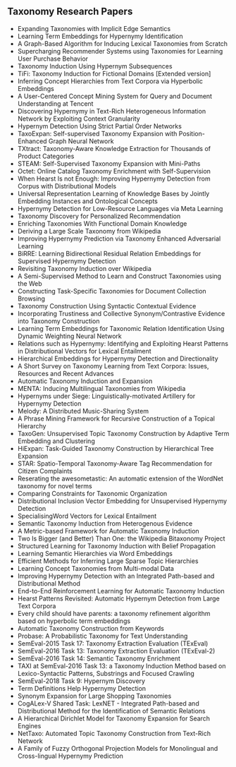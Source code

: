 <h2>Taxonomy Research Papers</h2>


<ul>

                             

 <li><a target="_blank" href="https://github.com/manjunath5496/Taxonomy-Research-Papers/blob/master/tax(1).pdf" style="text-decoration:none;">Expanding Taxonomies with Implicit Edge Semantics</a></li>

 <li><a target="_blank" href="https://github.com/manjunath5496/Taxonomy-Research-Papers/blob/master/tax(2).pdf" style="text-decoration:none;">Learning Term Embeddings for Hypernymy Identification</a></li>

<li><a target="_blank" href="https://github.com/manjunath5496/Taxonomy-Research-Papers/blob/master/tax(3).pdf" style="text-decoration:none;">A Graph-Based Algorithm for Inducing
Lexical Taxonomies from Scratch</a></li>
 <li><a target="_blank" href="https://github.com/manjunath5496/Taxonomy-Research-Papers/blob/master/tax(4).pdf" style="text-decoration:none;">Supercharging Recommender Systems using Taxonomies for Learning User Purchase Behavior</a></li>                              
<li><a target="_blank" href="https://github.com/manjunath5496/Taxonomy-Research-Papers/blob/master/tax(5).pdf" style="text-decoration:none;">Taxonomy Induction Using Hypernym Subsequences</a></li>
<li><a target="_blank" href="https://github.com/manjunath5496/Taxonomy-Research-Papers/blob/master/tax(6).pdf" style="text-decoration:none;">TiFi: Taxonomy Induction for Fictional Domains [Extended version]</a></li>
 <li><a target="_blank" href="https://github.com/manjunath5496/Taxonomy-Research-Papers/blob/master/tax(7).pdf" style="text-decoration:none;">Inferring Concept Hierarchies
from Text Corpora via Hyperbolic Embeddings</a></li>

 <li><a target="_blank" href="https://github.com/manjunath5496/Taxonomy-Research-Papers/blob/master/tax(8).pdf" style="text-decoration:none;"> A User-Centered Concept Mining System for Query and Document Understanding at Tencent </a></li>
   <li><a target="_blank" href="https://github.com/manjunath5496/Taxonomy-Research-Papers/blob/master/tax(9).pdf" style="text-decoration:none;">Discovering Hypernymy in Text-Rich Heterogeneous Information Network by Exploiting Context Granularity</a></li>
  
   
 <li><a target="_blank" href="https://github.com/manjunath5496/Taxonomy-Research-Papers/blob/master/tax(10).pdf" style="text-decoration:none;">Hypernym Detection Using Strict Partial Order Networks</a></li>                              
<li><a target="_blank" href="https://github.com/manjunath5496/Taxonomy-Research-Papers/blob/master/tax(11).pdf" style="text-decoration:none;">TaxoExpan: Self-supervised Taxonomy Expansion with Position-Enhanced Graph Neural Network</a></li>
<li><a target="_blank" href="https://github.com/manjunath5496/Taxonomy-Research-Papers/blob/master/tax(12).pdf" style="text-decoration:none;">TXtract: Taxonomy-Aware Knowledge Extraction for Thousands of Product Categories</a></li>
<li><a target="_blank" href="https://github.com/manjunath5496/Taxonomy-Research-Papers/blob/master/tax(13).pdf" style="text-decoration:none;">STEAM: Self-Supervised Taxonomy Expansion with Mini-Paths</a></li>

<li><a target="_blank" href="https://github.com/manjunath5496/Taxonomy-Research-Papers/blob/master/tax(14).pdf" style="text-decoration:none;">Octet: Online Catalog Taxonomy Enrichment with Self-Supervision</a></li>
                              
<li><a target="_blank" href="https://github.com/manjunath5496/Taxonomy-Research-Papers/blob/master/tax(15).pdf" style="text-decoration:none;">When Hearst Is not Enough: Improving Hypernymy Detection from Corpus with Distributional Models</a></li>

<li><a target="_blank" href="https://github.com/manjunath5496/Taxonomy-Research-Papers/blob/master/tax(16).pdf" style="text-decoration:none;">Universal Representation Learning of Knowledge Bases by Jointly Embedding Instances and Ontological Concepts</a></li>

  <li><a target="_blank" href="https://github.com/manjunath5496/Taxonomy-Research-Papers/blob/master/tax(17).pdf" style="text-decoration:none;">Hypernymy Detection for Low-Resource Languages via Meta Learning</a></li>   
  
<li><a target="_blank" href="https://github.com/manjunath5496/Taxonomy-Research-Papers/blob/master/tax(18).pdf" style="text-decoration:none;">Taxonomy Discovery for Personalized Recommendation</a></li> 

  
<li><a target="_blank" href="https://github.com/manjunath5496/Taxonomy-Research-Papers/blob/master/tax(19).pdf" style="text-decoration:none;">Enriching Taxonomies With Functional Domain Knowledge</a></li> 

<li><a target="_blank" href="https://github.com/manjunath5496/Taxonomy-Research-Papers/blob/master/tax(20).pdf" style="text-decoration:none;">Deriving a Large Scale Taxonomy from Wikipedia</a></li>

<li><a target="_blank" href="https://github.com/manjunath5496/Taxonomy-Research-Papers/blob/master/tax(21).pdf" style="text-decoration:none;">Improving Hypernymy Prediction via Taxonomy Enhanced Adversarial Learning</a></li>
<li><a target="_blank" href="https://github.com/manjunath5496/Taxonomy-Research-Papers/blob/master/tax(22).pdf" style="text-decoration:none;">BiRRE: Learning Bidirectional Residual Relation Embeddings for Supervised Hypernymy Detection</a></li> 
 <li><a target="_blank" href="https://github.com/manjunath5496/Taxonomy-Research-Papers/blob/master/tax(23).pdf" style="text-decoration:none;">Revisiting Taxonomy Induction over Wikipedia</a></li> 
 

   <li><a target="_blank" href="https://github.com/manjunath5496/Taxonomy-Research-Papers/blob/master/tax(24).pdf" style="text-decoration:none;">A Semi-Supervised Method to Learn and Construct Taxonomies using the Web</a></li>
 
   <li><a target="_blank" href="https://github.com/manjunath5496/Taxonomy-Research-Papers/blob/master/tax(25).pdf" style="text-decoration:none;">Constructing Task-Specific Taxonomies for Document Collection Browsing</a></li>                              
 <li><a target="_blank" href="https://github.com/manjunath5496/Taxonomy-Research-Papers/blob/master/tax(26).pdf" style="text-decoration:none;">Taxonomy Construction Using Syntactic Contextual Evidence</a></li>
 <li><a target="_blank" href="https://github.com/manjunath5496/Taxonomy-Research-Papers/blob/master/tax(27).pdf" style="text-decoration:none;">Incorporating Trustiness and Collective Synonym/Contrastive Evidence into Taxonomy Construction</a></li>
   
 
   <li><a target="_blank" href="https://github.com/manjunath5496/Taxonomy-Research-Papers/blob/master/tax(28).pdf" style="text-decoration:none;">Learning Term Embeddings for Taxonomic Relation Identification Using Dynamic Weighting Neural Network</a></li>
 
   <li><a target="_blank" href="https://github.com/manjunath5496/Taxonomy-Research-Papers/blob/master/tax(29).pdf" style="text-decoration:none;">Relations such as Hypernymy: Identifying and Exploiting Hearst Patterns in Distributional Vectors for Lexical Entailment</a></li>                              

  <li><a target="_blank" href="https://github.com/manjunath5496/Taxonomy-Research-Papers/blob/master/tax(30).pdf" style="text-decoration:none;">Hierarchical Embeddings for Hypernymy Detection and Directionality</a></li>
 
   <li><a target="_blank" href="https://github.com/manjunath5496/Taxonomy-Research-Papers/blob/master/tax(31).pdf" style="text-decoration:none;">A Short Survey on Taxonomy Learning from Text Corpora: Issues, Resources and Recent Advances</a></li> 
    <li><a target="_blank" href="https://github.com/manjunath5496/Taxonomy-Research-Papers/blob/master/tax(32).pdf" style="text-decoration:none;">Automatic Taxonomy Induction and Expansion</a></li> 

   <li><a target="_blank" href="https://github.com/manjunath5496/Taxonomy-Research-Papers/blob/master/tax(33).pdf" style="text-decoration:none;">MENTA:
Inducing Multilingual Taxonomies from Wikipedia</a></li>                              

  <li><a target="_blank" href="https://github.com/manjunath5496/Taxonomy-Research-Papers/blob/master/tax(34).pdf" style="text-decoration:none;">Hypernyms under Siege:
Linguistically-motivated Artillery for Hypernymy Detection</a></li> 
 
  <li><a target="_blank" href="https://github.com/manjunath5496/Taxonomy-Research-Papers/blob/master/tax(35).pdf" style="text-decoration:none;">Melody: A Distributed Music-Sharing System</a></li> 

  <li><a target="_blank" href="https://github.com/manjunath5496/Taxonomy-Research-Papers/blob/master/tax(36).pdf" style="text-decoration:none;">A Phrase Mining Framework for Recursive Construction of a Topical Hierarchy</a></li> 
 
<li><a target="_blank" href="https://github.com/manjunath5496/Taxonomy-Research-Papers/blob/master/tax(37).pdf" style="text-decoration:none;">TaxoGen: Unsupervised Topic Taxonomy Construction by Adaptive Term Embedding and Clustering</a></li>
 <li><a target="_blank" href="https://github.com/manjunath5496/Taxonomy-Research-Papers/blob/master/tax(38).pdf" style="text-decoration:none;">HiExpan: Task-Guided Taxonomy Construction by Hierarchical Tree Expansion</a></li>
<li><a target="_blank" href="https://github.com/manjunath5496/Taxonomy-Research-Papers/blob/master/tax(39).pdf" style="text-decoration:none;">STAR: Spatio-Temporal Taxonomy-Aware Tag Recommendation for Citizen Complaints</a></li>
 <li><a target="_blank" href="https://github.com/manjunath5496/Taxonomy-Research-Papers/blob/master/tax(40).pdf" style="text-decoration:none;">Reserating the awesometastic:
An automatic extension of the WordNet taxonomy for novel terms</a></li>                              
<li><a target="_blank" href="https://github.com/manjunath5496/Taxonomy-Research-Papers/blob/master/tax(41).pdf" style="text-decoration:none;">Comparing Constraints for Taxonomic Organization</a></li>
<li><a target="_blank" href="https://github.com/manjunath5496/Taxonomy-Research-Papers/blob/master/tax(42).pdf" style="text-decoration:none;">Distributional Inclusion Vector Embedding for Unsupervised Hypernymy Detection</a></li>
 
  <li><a target="_blank" href="https://github.com/manjunath5496/Taxonomy-Research-Papers/blob/master/tax(43).pdf" style="text-decoration:none;">SpecialisingWord Vectors for Lexical Entailment</a></li>
 <li><a target="_blank" href="https://github.com/manjunath5496/Taxonomy-Research-Papers/blob/master/tax(44).pdf" style="text-decoration:none;">Semantic Taxonomy Induction from Heterogenous Evidence</a></li>
   <li><a target="_blank" href="https://github.com/manjunath5496/Taxonomy-Research-Papers/blob/master/tax(45).pdf" style="text-decoration:none;">A Metric-based Framework for Automatic Taxonomy Induction</a></li>  
   
<li><a target="_blank" href="https://github.com/manjunath5496/Taxonomy-Research-Papers/blob/master/tax(46).pdf" style="text-decoration:none;">Two Is Bigger (and Better) Than One: the Wikipedia Bitaxonomy Project</a></li> 
                             
<li><a target="_blank" href="https://github.com/manjunath5496/Taxonomy-Research-Papers/blob/master/tax(47).pdf" style="text-decoration:none;">Structured Learning for Taxonomy Induction with Belief Propagation</a></li>
<li><a target="_blank" href="https://github.com/manjunath5496/Taxonomy-Research-Papers/blob/master/tax(48).pdf" style="text-decoration:none;">Learning Semantic Hierarchies via Word Embeddings</a></li>

<li><a target="_blank" href="https://github.com/manjunath5496/Taxonomy-Research-Papers/blob/master/tax(49).pdf" style="text-decoration:none;">Efficient Methods for Inferring Large Sparse Topic Hierarchies</a></li>
                              
<li><a target="_blank" href="https://github.com/manjunath5496/Taxonomy-Research-Papers/blob/master/tax(50).pdf" style="text-decoration:none;">Learning Concept Taxonomies from Multi-modal Data</a></li>
<li><a target="_blank" href="https://github.com/manjunath5496/Taxonomy-Research-Papers/blob/master/tax(51).pdf" style="text-decoration:none;">Improving Hypernymy Detection
with an Integrated Path-based and Distributional Method</a></li>
<li><a target="_blank" href="https://github.com/manjunath5496/Taxonomy-Research-Papers/blob/master/tax(52).pdf" style="text-decoration:none;">End-to-End Reinforcement Learning for Automatic Taxonomy Induction</a></li>

<li><a target="_blank" href="https://github.com/manjunath5496/Taxonomy-Research-Papers/blob/master/tax(53).pdf" style="text-decoration:none;">Hearst Patterns Revisited:
Automatic Hypernym Detection from Large Text Corpora</a></li>
 
<li><a target="_blank" href="https://github.com/manjunath5496/Taxonomy-Research-Papers/blob/master/tax(54).pdf" style="text-decoration:none;">Every child should have parents: a taxonomy refinement algorithm based on hyperbolic term embeddings</a></li>

<li><a target="_blank" href="https://github.com/manjunath5496/Taxonomy-Research-Papers/blob/master/tax(55).pdf" style="text-decoration:none;">Automatic Taxonomy Construction from Keywords</a></li>
 
  <li><a target="_blank" href="https://github.com/manjunath5496/Taxonomy-Research-Papers/blob/master/tax(56).pdf" style="text-decoration:none;">Probase: A Probabilistic Taxonomy for Text Understanding </a></li>                              

  <li><a target="_blank" href="https://github.com/manjunath5496/Taxonomy-Research-Papers/blob/master/tax(57).pdf" style="text-decoration:none;">SemEval-2015 Task 17: Taxonomy Extraction Evaluation (TExEval)</a></li>
 
   <li><a target="_blank" href="https://github.com/manjunath5496/Taxonomy-Research-Papers/blob/master/tax(58).pdf" style="text-decoration:none;">SemEval-2016 Task 13: Taxonomy Extraction Evaluation (TExEval-2)</a></li>
    <li><a target="_blank" href="https://github.com/manjunath5496/Taxonomy-Research-Papers/blob/master/tax(59).pdf" style="text-decoration:none;">SemEval-2016 Task 14: Semantic Taxonomy Enrichment</a></li>
 
  <li><a target="_blank" href="https://github.com/manjunath5496/Taxonomy-Research-Papers/blob/master/tax(60).pdf" style="text-decoration:none;">TAXI at SemEval-2016 Task 13: a Taxonomy Induction Method based on Lexico-Syntactic Patterns, Substrings and Focused Crawling </a></li>
 
   <li><a target="_blank" href="https://github.com/manjunath5496/Taxonomy-Research-Papers/blob/master/tax(61).pdf" style="text-decoration:none;">SemEval-2018 Task 9: Hypernym Discovery</a></li>
 
   <li><a target="_blank" href="https://github.com/manjunath5496/Taxonomy-Research-Papers/blob/master/tax(62).pdf" style="text-decoration:none;">Term Definitions Help Hypernymy Detection</a></li>
 
   <li><a target="_blank" href="https://github.com/manjunath5496/Taxonomy-Research-Papers/blob/master/tax(63).pdf" style="text-decoration:none;">Synonym Expansion for Large Shopping Taxonomies</a></li>                              

  <li><a target="_blank" href="https://github.com/manjunath5496/Taxonomy-Research-Papers/blob/master/tax(64).pdf" style="text-decoration:none;">CogALex-V Shared Task:
LexNET - Integrated Path-based and Distributional Method for the Identification of Semantic Relations</a></li>
 
   <li><a target="_blank" href="https://github.com/manjunath5496/Taxonomy-Research-Papers/blob/master/tax(65).pdf" style="text-decoration:none;">A Hierarchical Dirichlet Model for Taxonomy Expansion for Search Engines </a></li> 

   <li><a target="_blank" href="https://github.com/manjunath5496/Taxonomy-Research-Papers/blob/master/tax(66).pdf" style="text-decoration:none;">NetTaxo: Automated Topic Taxonomy Construction from Text-Rich Network</a></li> 
 
   <li><a target="_blank" href="https://github.com/manjunath5496/Taxonomy-Research-Papers/blob/master/tax(67).pdf" style="text-decoration:none;">A Family of Fuzzy Orthogonal Projection Models for Monolingual and Cross-lingual Hypernymy Prediction</a></li>                              

  </ul>
